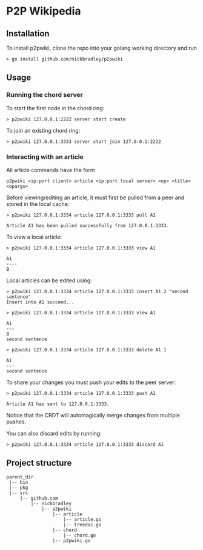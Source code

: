 # P2P Wikipedia

## Installation
To install p2pwiki, clone the repo into your golang working directory and run
```
> go install github.com/nickbradley/p2pwiki
```

## Usage
### Running the chord server
To start the first node in the chord ring:
```
> p2pwiki 127.0.0.1:2222 server start create
```

To join an existing chord ring:
```
> p2pwiki 127.0.0.1:3333 server start join 127.0.0.1:2222
```

### Interacting with an article
All article commands have the form
```
p2pwiki <ip:port client> article <ip:port local server> <op> <title> <opargs>
```


Before viewing/editing an article, it must first be pulled from a peer and stored in the local cache:
```
> p2pwiki 127.0.0.1:3334 article 127.0.0.1:3333 pull A1

Article A1 has been pulled successfully from 127.0.0.1:3333.
```

To view a local article:
```
> p2pwiki 127.0.0.1:3334 article 127.0.0.1:3333 view A1

A1
----
B
```

Local articles can be edited using:
```
> p2pwiki 127.0.0.1:3334 article 127.0.0.1:3333 insert A1 2 "second sentence"
Insert into A1 succeed...

> p2pwiki 127.0.0.1:3334 article 127.0.0.1:3333 view A1

A1
---
B
second sentence

> p2pwiki 127.0.0.1:3334 article 127.0.0.1:3333 delete A1 1

A1
---
second sentence
```

To share your changes you must push your edits to the peer server:
```
> p2pwiki 127.0.0.1:3334 article 127.0.0.1:3333 push A1

Article A1 has sent to 127.0.0.1:3333.
```
Notice that the CRDT will automagically merge changes from multiple pushes.

You can also discard edits by running:
```
> p2pwiki 127.0.0.1:3334 article 127.0.0.1:3333 discard A1
```

## Project structure
```
parent_dir
 |-- bin
 |-- pkg
 |-- src
     |-- github.com
         |-- nickbradley
             |-- p2pwiki
                 |-- article
                     |-- article.go
                     |-- treedoc.go
                 |-- chord
                     |-- chord.go
                 |-- p2pwiki.go
```
